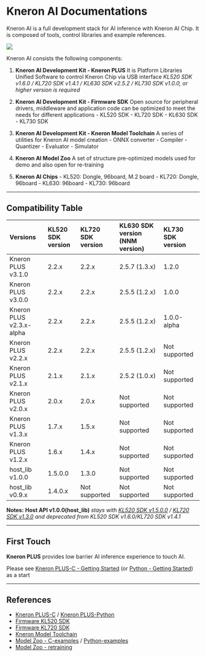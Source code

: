 # Kneron AI Documentations



Kneron AI is a full development stack for AI inference with Kneron AI Chip.
It is composed of tools, control libraries and example references.

![](./imgs/kneronAI_arch.png)

Kneron AI consists the following components:

1. **Kneron AI Development Kit - Kneron PLUS**
	It is Platform Libraries Unified Software to control Kneron Chip via USB interface
	*KL520 SDK v1.6.0 / KL720 SDK v1.4.1 / KL630 SDK v2.5.2 / KL730 SDK v1.0.0, or higher version is required*

2. **Kneron AI Development Kit - Firmware SDK**
	Open source for peripheral drivers, middleware and application code can be optimized to meet the needs for different applications
        - KL520 SDK
        - KL720 SDK
        - KL630 SDK
        - KL730 SDK

3. **Kneron AI Development Kit - Kneron Model Toolchain**
	A series of utilities for Kneron AI model creation
        - ONNX converter
        - Compiler
        - Quantizer
        - Evaluator
        - Simulator

4. **Kneron AI Model Zoo**
	A set of structure pre-optimized models used for demo and also open for re-training

5. **Kneron AI Chips**
        - KL520: Dongle, 96board, M.2 board
        - KL720: Dongle, 96board
        - KL630: 96board
        - KL730: 96board

---
## Compatibility Table

Versions                 | KL520 SDK version | KL720 SDK version | KL630 SDK version (NNM version) | KL730 SDK version
:------------------------|:------------------|:------------------|:------------------------------- | :----------------
Kneron PLUS v3.1.0       | 2.2.x             | 2.2.x             | 2.5.7 (1.3.x)                   | 1.2.0
Kneron PLUS v3.0.0       | 2.2.x             | 2.2.x             | 2.5.5 (1.2.x)                   | 1.0.0
Kneron PLUS v2.3.x-alpha | 2.2.x             | 2.2.x             | 2.5.5 (1.2.x)                   | 1.0.0-alpha
Kneron PLUS v2.2.x       | 2.2.x             | 2.2.x             | 2.5.5 (1.2.x)                   | Not supported
Kneron PLUS v2.1.x       | 2.1.x             | 2.1.x             | 2.5.2 (1.0.x)                   | Not supported
Kneron PLUS v2.0.x       | 2.0.x             | 2.0.x             | Not supported                   | Not supported
Kneron PLUS v1.3.x       | 1.7.x             | 1.5.x             | Not supported                   | Not supported
Kneron PLUS v1.2.x       | 1.6.x             | 1.4.x             | Not supported                   | Not supported
host_lib    v1.0.0       | 1.5.0.0           | 1.3.0             | Not supported                   | Not supported
host_lib    v0.9.x       | 1.4.0.x           | Not supported     | Not supported                   | Not supported

**Notes:**
	**Host API v1.0.0(host_lib)** *stays with [KL520 SDK v1.5.0.0](./520_1.5.0.0/getting_start.md) / [KL720 SDK v1.3.0](./720_1.3.0/getting_start_720.md) and deprecated from KL520 SDK v1.6.0/KL720 SDK v1.4.1*

---
## First Touch

**Kneron PLUS** provides low barrier AI inference experience to touch AI.

Please see [Kneron PLUS-C - Getting Started](./plus_c/getting_started.md) \(or [Python - Getting Started](./plus_python/getting_start.md)\) as a start

---
## References

 - [Kneron PLUS-C](./plus_c/introduction/introduction.md) / [Kneron PLUS-Python](./plus_python/introduction/index.md)
 - [Firmware KL520 SDK](./520_2.2.0/introduction.md)
 - [Firmware KL720 SDK](./720_2.2.0/introduction.md)
 - [Kneron Model Toolchain](./toolchain/manual_1_overview.md)
 - [Model Zoo - C-examples](./plus_c/modelzoo/index.md) / [Python-examples](./plus_python/modelzoo/index.md)
 - [Model Zoo - retraining](./model_training/classification.md)
